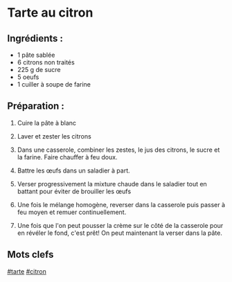 Tarte au citron
=================

Ingrédients :
------

- 1 pâte sablée
- 6 citrons non traités
- 225 g de sucre
- 5 oeufs
- 1 cuiller à soupe de farine

Préparation :
------

1. Cuire la pâte à blanc

2. Laver et zester les citrons

3. Dans une casserole, combiner les zestes, le jus des citrons, le sucre et la farine. Faire chauffer à feu doux.

4. Battre les œufs dans un saladier à part.

5. Verser progressivement la mixture chaude dans le saladier tout en battant pour éviter de brouiller les œufs

6. Une fois le mélange homogène, reverser dans la casserole puis passer à feu moyen et remuer continuellement.

7. Une fois que l'on peut pousser la crème sur le côté de la casserole pour en révéler le fond, c'est prêt! On peut maintenant la verser dans la pâte.


Mots clefs
----------

[#tarte](index.tarte.html)
[#citron](index.citron.html)
